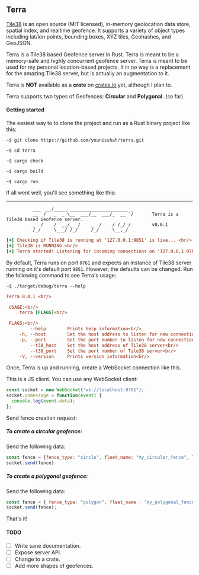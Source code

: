 ## Terra

[Tile38](http://tile38.com) is an open source (MIT licensed), in-memory geolocation data store, spatial index,
and realtime geofence. It supports a variety of object types including lat/lon points, bounding boxes, XYZ tiles,
Geohashes, and GeoJSON.

Terra is a Tile38 based Geofence server in Rust. Terra is meant to be a memory-safe
and highly concurrent geofence server. Terra is meant to be used for my personal location-based projects. It in no way
is a replacement for the amazing Tile38 server, but is actually an augmentation to it.

Terra is **NOT** available as a __crate__ on [crates.io](http://crates.io) yet, although I plan to.

Terra supports two types of Geofences: **Circular** and **Polygonal**. (so far)

#### Getting started

The easiest way to to clone the project and run as a Rust binary project like this:

`~$ git clone https://github.com/younisshah/terra.git`

`~$ cd terra`

`~$ cargo check`

`~$ cargo build`

`~$ cargo run`

If all went well, you'll see something like this:

   ________
              ___  __/_____ ______________________ _
              __  /   _  _ \__  ___/__  ___/_  __ `/       Terra is a Tile38 based Geofence server.
              _  /    /  __/_  /    _  /    / /_/ /        v0.0.1
              /_/     \___/ /_/     /_/     \__,_/

```ini
[+] Checking if Tile38 is running at '127.0.0.1:9851' is live... <br/>
[+] Tile38 is RUNNING.<br/>
[+] Terra started! Listening for incoming connections on '127.0.0.1:9761'.<br/>
```

By default, Terra runs on port `9761` and expects an instance of Tile38 server running on it's default port `9851`.
However, the defaults can be changed. Run the following command to see Terra's usage:

`~$ ./target/debug/terra --help`

```ini
Terra 0.0.1 <br/>

 USAGE:<br/>
     terra [FLAGS]<br/>

 FLAGS:<br/>
         --help        Prints help information<br/>
     -h, --host        Set the host address to listen for new connections<br/>
     -p, --port        Set the port number to listen for new connections<br/>
         --t38_host    Set the host address of Tile38 server<br/>
         --t38_port    Set the port number of Tile38 server<br/>
     -V, --version     Prints version information<br/>
```


Once, Terra is up and running, create a WebSocket connection like this.

This is a JS client. You can use any WebSocket client:

```javascript
const socket = new WebSocket("ws://localhost:9761");
socket.onmessage = function(event) {
  console.log(event.data);
};
```

Send fence creation request:


##### To create a circular geofence:

Send the following data:

```javascript
const fence = {fence_type: "circle", fleet_name: "my_circular_fence", lat: "12.3", lng: "34.4", radius: "6000"};
socket.send(fence)
```


##### To create a polygonal geofence:

Send the following data:

```javascript
const fence = { fence_type: "polygon", fleet_name : "my_polygonal_fence", id: "some_id", coordinates: [[12.12, 43.32],[12.12, 53.32],[12.4, 55.2],[12.12, 43.32]]};
socket.send(fence);
```

That's it!

#### TODO

- [ ] Write sane documentation.
- [ ] Expose server API.
- [ ] Change to a crate.
- [ ] Add more shapes of geofences.